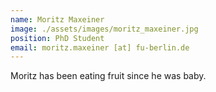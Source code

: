 ```yaml
---
name: Moritz Maxeiner
image: ./assets/images/moritz_maxeiner.jpg
position: PhD Student
email: moritz.maxeiner [at] fu-berlin.de
---
```


Moritz has been eating fruit since he was baby.

